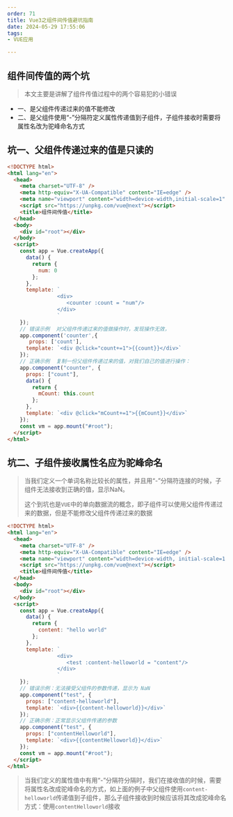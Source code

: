```yaml
---
order: 71
title: Vue3之组件间传值避坑指南
date: 2024-05-29 17:55:06
tags:
- VUE应用

---
```

## 组件间传值的两个坑

> 本文主要是讲解了组件传值过程中的两个容易犯的小错误

- 一、是父组件传递过来的值不能修改
- 二、是父组件使用“-”分隔符定义属性传递值到子组件，子组件接收时需要将属性名改为驼峰命名方式

## 坑一、父组件传递过来的值是只读的

```html
<!DOCTYPE html>
<html lang="en">
  <head>
    <meta charset="UTF-8" />
    <meta http-equiv="X-UA-Compatible" content="IE=edge" />
    <meta name="viewport" content="width=device-width,initial-scale=1" />
    <script src="https://unpkg.com/vue@next"></script>
    <title>组件间传值</title>
  </head>
  <body>
    <div id="root"></div>
  </body>
  <script>
    const app = Vue.createApp({
      data() {
        return {
          num: 0
        };
      },
      template: `
                <div>
                   <counter :count = "num"/>
                </div>
                `
    });
    // 错误示例  对父组件传递过来的值做操作时，发现操作无效，
    app.component('counter',{
       props: ['count'],
      template: `<div @click="count+=1">{{count}}</div>`
    });
    // 正确示例  复制一份父组件传递过来的值，对我们自己的值进行操作：
    app.component("counter", {
      props: ["count"],
      data() {
        return {
          mCount: this.count
        };
      },
      template: `<div @click="mCount+=1">{{mCount}}</div>`
    });
    const vm = app.mount("#root");
  </script>
</html>
```

## 坑二、子组件接收属性名应为驼峰命名

> 当我们定义一个单词名称比较长的属性，并且用“-”分隔符连接的时候，子组件无法接收到正确的值，显示NaN。
>
> 这个到坑也是`VUE`中的单向数据流的概念，即子组件可以使用父组件传递过来的数据，但是不能修改父组件传递过来的数据

```html
<!DOCTYPE html>
<html lang="en">
  <head>
    <meta charset="UTF-8" />
    <meta http-equiv="X-UA-Compatible" content="IE=edge" />
    <meta name="viewport" content="width=device-width, initial-scale=1.0" />
    <script src="https://unpkg.com/vue@next"></script>
    <title>组件间传值</title>
  </head>
  <body>
    <div id="root"></div>
  </body>
  <script>
    const app = Vue.createApp({
      data() {
        return {
          content: "hello world"
        };
      },
      template: `
                <div>
                   <test :content-helloworld = "content"/>
                </div>
                `
    });
    // 错误示例：无法接受父组件的参数传递，显示为 NaN
    app.component("test", {
      props: ["content-helloworld"],
      template: `<div>{{content-helloworld}}</div>`
    });
    // 正确示例：正常显示父组件传递的参数
    app.component("test", {
      props: ["contentHelloworld"],
      template: `<div>{{contentHelloworld}}</div>`
    });
    const vm = app.mount("#root");
  </script>
</html>
```

> 当我们定义的属性值中有用“-”分隔符分隔时，我们在接收值的时候，需要将属性名改成驼峰命名的方式，如上面的例子中父组件使用`content-helloworld`传递值到子组件，那么子组件接收到时候应该将其改成驼峰命名方式：使用`contentHelloworld`接收
